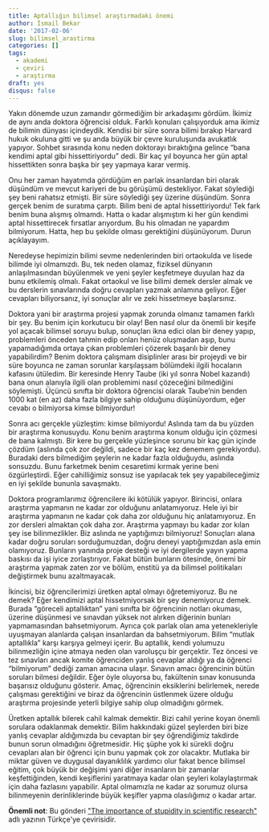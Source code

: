 ```yaml
---
title: Aptallığın bilimsel araştırmadaki önemi
author: İsmail Bekar
date: '2017-02-06'
slug: bilimsel_arastirma
categories: []
tags:
  - akademi
  - çeviri
  - araştırma
draft: yes
disqus: false
---
```


Yakın dönemde uzun zamandır görmediğim bir arkadaşımı gördüm. İkimiz de aynı anda doktora öğrencisi olduk. Farklı konuları çalışıyorduk ama ikimiz de bilimin dünyası içindeydik. Kendisi bir süre sonra bilimi bırakıp Harvard hukuk okuluna gitti ve şu anda büyük bir çevre kuruluşunda avukatlık yapıyor. Sohbet sırasında konu neden doktorayı bıraktığına gelince “bana kendimi aptal gibi hissettiriyordu” dedi. Bir kaç yıl boyunca her gün aptal hissettikten sonra başka bir şey yapmaya karar vermiş.

Onu her zaman hayatımda gördüğüm en parlak insanlardan biri olarak düşündüm ve mevcut kariyeri de bu görüşümü destekliyor. Fakat söylediği şey beni rahatsız etmişti. Bir süre söylediği şey üzerine düşündüm. Sonra gerçek benim de suratıma çarptı. Bilim beni de aptal hissettiriyordu! Tek fark benim buna alışmış olmamdı. Hatta o kadar alışmıştım ki her gün kendimi aptal hissettirecek fırsatlar arıyordum. Bu his olmadan ne yapardım bilmiyorum. Hatta, hep bu şekilde olması gerektiğini düşünüyorum. Durun açıklayayım.

Neredeyse hepimizin bilimi sevme nedenlerinden biri ortaokulda ve lisede bilimde iyi olmamızdı. Bu, tek neden olamaz, fiziksel dünyanın anlaşılmasından büyülenmek ve yeni şeyler keşfetmeye duyulan haz da bunu etkilemiş olmalı. Fakat ortaokul ve lise bilimi demek dersler almak ve bu derslerin sınavlarında doğru cevapları yazmak anlamına geliyor. Eğer cevapları biliyorsanız, iyi sonuçlar alır ve zeki hissetmeye başlarsınız.

Doktora yani bir araştırma projesi yapmak zorunda olmanız tamamen farklı bir şey. Bu benim için korkutucu bir olay! Ben nasıl olur da önemli bir keşife yol açacak bilimsel soruyu bulup, sonuçları ikna edici olan bir deney yapıp, problemleri önceden tahmin edip onları henüz oluşmadan aşıp, bunu yapamadığımda ortaya çıkan problemleri çözerek başarılı bir deney yapabilirdim? Benim doktora çalışmam disiplinler arası bir projeydi ve bir süre boyunca ne zaman sorunlar karşılaşsam bölümdeki ilgili hocaların kafasını ütüledim. Bir keresinde Henry Taube (iki yıl sonra Nobel kazandı) bana onun alanıyla ilgili olan problemimi nasıl çözeceğini bilmediğini söylemişti. Üçüncü sınıfta bir doktora öğrencisi olarak Taube’nin benden 1000 kat (en az) daha fazla bilgiye sahip olduğunu düşünüyordum, eğer cevabı o bilmiyorsa kimse bilmiyordur!

Sonra acı gerçekle yüzleştim: kimse bilmiyordu! Aslında tam da bu yüzden bir araştırma konusuydu. Konu benim araştırma konum olduğu için çözmesi de bana kalmıştı. Bir kere bu gerçekle yüzleşince sorunu bir kaç gün içinde çözdüm (aslında çok zor değildi, sadece bir kaç kez denemem gerekiyordu). Buradaki ders bilmediğim şeylerin ne kadar fazla olduğuydu, aslında sonsuzdu. Bunu farketmek benim cesaretimi kırmak yerine beni özgürleştirdi. Eğer cahilliğimiz sonsuz ise yapılacak tek şey yapabileceğimiz en iyi şekilde bununla savaşmaktı.

Doktora programlarımız öğrencilere iki kötülük yapıyor. Birincisi, onlara araştırma yapmanın ne kadar zor olduğunu anlatamıyoruz. Hele iyi bir araştırma yapmanın ne kadar çok daha zor olduğunu hiç anlatamıyoruz. En zor dersleri almaktan çok daha zor. Araştırma yapmayı bu kadar zor kılan şey ise bilinmezlikler. Biz aslında ne yaptığımızı bilmiyoruz! Sonuçları alana kadar doğru soruları sorduğumuzdan, doğru deneyi yaptığımızdan asla emin olamıyoruz. Bunların yanında proje desteği ve iyi dergilerde yayın yapma baskısı da işi iyice zorlaştırıyor. Fakat bütün bunların ötesinde, önemi bir araştırma yapmak zaten zor ve bölüm, enstitü ya da bilimsel politikaları değiştirmek bunu azaltmayacak.

İkincisi, biz öğrencilerimizi üretken aptal olmayı öğretemiyoruz. Bu ne demek? Eğer kendimizi aptal hissetmiyorsak bir şey denemiyoruz demek. Burada “göreceli aptallıktan” yani sınıfta bir öğrencinin notları okuması, üzerine düşünmesi ve sınavdan yüksek not alırken diğerinin bunları yapmamasından bahsetmiyorum. Ayrıca çok parlak olan ama yetenekleriyle uyuşmayan alanlarda çalışan insanlardan da bahsetmiyorum. Bilim “mutlak aptallıkla” karşı karşıya gelmeyi içerir. Bu aptallık, kendi yolumuzu bilinmezliğin içine atmaya neden olan varoluşçu bir gerçektir.  Tez öncesi ve tez sınavları ancak komite öğrenciden yanlış cevaplar aldığı ya da öğrenci “bilmiyorum” dediği zaman amacına ulaşır. Sınavın amacı öğrencinin bütün soruları bilmesi değildir. Eğer öyle oluyorsa bu, fakültenin sınav konusunda başarısız olduğunu gösterir. Amaç, öğrencinin eksiklerini belirlemek, nerede çalışması gerektiğini ve biraz da öğrencinin üstlenmek üzere olduğu araştırma projesinde yeterli bilgiye sahip olup olmadığını görmek.

Üretken aptallık bilerek cahil kalmak demektir. Bizi cahil yerine koyan önemli sorulara odaklanmak demektir. Bilim hakkındaki güzel şeylerden biri bize yanlış cevaplar aldığımızda bu cevaptan bir şey öğrendiğimiz takdirde bunun sorun olmadığını öğretmesidir. Hiç şüphe yok ki sürekli doğru cevapları alan bir öğrenci için bunu yapmak çok zor olacaktır. Mutlaka bir miktar güven ve duygusal dayanıklılık yardımcı olur fakat bence bilimsel eğitim, çok büyük bir değişimi yani diğer insanların bir zamanlar keşfettiğinden, kendi keşiflerini yaratmaya kadar olan şeyleri kolaylaştırmak için daha fazlasını yapabilir. Aptal olmamızla ne kadar az sorumuz olursa bilinmeyenin derinliklerinde büyük keşifler yapma olasılığımız o kadar artar.  

**Önemli not**: Bu gönderi ["The importance of stupidity in scientific research"](http://bit.ly/2kjTp50) adlı yazının Türkçe'ye çevirisidir.